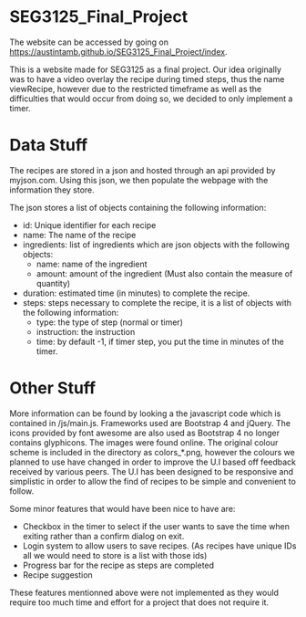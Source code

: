 # SEG3125_Final_Project
The website can be accessed by going on https://austintamb.github.io/SEG3125_Final_Project/index.

This is a website made for SEG3125 as a final project. Our idea originally was to have a video overlay the recipe during timed steps, thus the name viewRecipe, however due to the restricted timeframe as well as the difficulties that would occur from doing so, we decided to only implement a timer.

# Data Stuff

The recipes are stored in a json and hosted through an api provided by myjson.com. Using this json, we then populate the webpage with the information they store.

The json stores a list of objects containing the following information:
* id: Unique identifier for each recipe
* name: The name of the recipe
* ingredients: list of ingredients which are json objects with the following objects: 
  * name: name of the ingredient
  * amount: amount of the ingredient (Must also contain the measure of quantity)
* duration: estimated time (in minutes) to complete the recipe.
* steps: steps necessary to complete the recipe, it is a list of objects with the following information:
   * type: the type of step (normal or timer)
   * instruction: the instruction
   * time: by default -1, if timer step, you put the time in minutes of the timer.
    
# Other Stuff
More information can be found by looking a the javascript code which is contained in /js/main.js.
Frameworks used are Bootstrap 4 and jQuery. The icons provided by font awesome are also used as Bootstrap 4 no longer contains glyphicons.
The images were found online. The original colour scheme is included in the directory as colors_\*.png, however the colours we planned to use have changed in order to improve the U.I based off feedback received by various peers.
The U.I has been designed to be responsive and simplistic in order to allow the find of recipes to be simple and convenient to follow.

Some minor features that would have been nice to have are:
* Checkbox in the timer to select if the user wants to save the time when exiting rather than a confirm dialog on exit.
* Login system to allow users to save recipes. (As recipes have unique IDs all we would need to store is a list with those ids)
* Progress bar for the recipe as steps are completed
* Recipe suggestion
 
These features mentionned above were not implemented as they would require too much time and effort for a project that does not require it. 



